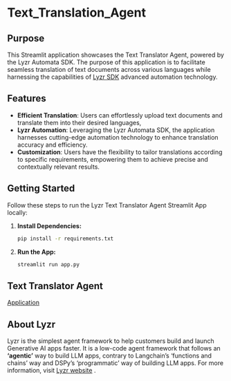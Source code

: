 # Text_Translation_Agent

## Purpose

This Streamlit application showcases the Text Translator Agent, powered by the Lyzr Automata SDK. The purpose of this application is to facilitate seamless translation of text documents across various languages while harnessing the capabilities of [Lyzr SDK](https://www.lyzr.ai/) advanced automation technology.

## Features

- **Efficient Translation**: Users can effortlessly upload text documents and translate them into their desired languages,
- **Lyzr Automation**: Leveraging the Lyzr Automata SDK, the application harnesses cutting-edge automation technology to enhance translation accuracy and efficiency.
- **Customization**: Users have the flexibility to tailor translations according to specific requirements, empowering them to achieve precise and contextually relevant results.

## Getting Started

Follow these steps to run the Lyzr Text Translator Agent Streamlit App locally:

1. **Install Dependencies:**
   ```bash
   pip install -r requirements.txt

2. **Run the App:**
    ```bash
    streamlit run app.py

## Text Translator Agent
[Application](https://lyzr-text-translator.streamlit.app/)

## About Lyzr
Lyzr is the simplest agent framework to help customers build and launch Generative AI apps faster. It is a low-code agent framework that follows an **‘agentic’** way to build LLM apps, contrary to Langchain’s ‘functions and chains’ way and DSPy’s ‘programmatic’ way of building LLM apps. For more information, visit [Lyzr website](https://www.lyzr.ai/) .